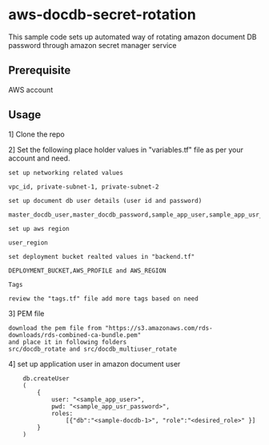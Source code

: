 # aws-docdb-secret-rotation

This sample code sets up automated way of rotating amazon document DB password 
through amazon secret manager service

## Prerequisite
AWS account

## Usage
1] Clone the repo

2] Set the following place holder values in "variables.tf" file as per your account and need.
    
    
    set up networking related values

    vpc_id, private-subnet-1, private-subnet-2
    
    set up document db user details (user id and password)

    master_docdb_user,master_docdb_password,sample_app_user,sample_app_usr_password

    set up aws region
    
    user_region

    set deployment bucket realted values in "backend.tf"

    DEPLOYMENT_BUCKET,AWS_PROFILE and AWS_REGION

    Tags

    review the "tags.tf" file add more tags based on need
    
3] PEM file
    
    download the pem file from "https://s3.amazonaws.com/rds-downloads/rds-combined-ca-bundle.pem" 
    and place it in following folders
    src/docdb_rotate and src/docdb_multiuser_rotate

4] set up application user in amazon document user
    
        db.createUser
        (
            {
                user: "<sample_app_user>",
                pwd: "<sample_app_usr_password>",
                roles: 
                    [{"db":"<sample-docdb-1>", "role":"<desired_role>" }]
            }
        )


    


